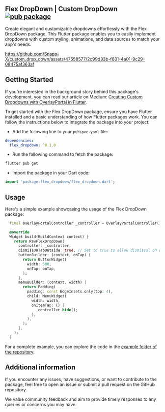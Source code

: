 
## Flex DropDown | Custom DropDown  [![pub package](https://img.shields.io/pub/v/flex_dropdown?color=blue&style=plastic)](https://pub.dartlang.org/packages/flex_dropdown)
Create elegant and customizable dropdowns effortlessly with the Flex DropDown package. This Flutter package enables you to easily implement dropdowns with custom styling, animations, and data sources to match your app's needs.

https://github.com/Snapp-X/custom_drop_down/assets/47558577/2c99d33b-f631-4a01-9c29-08475af363af


## Getting Started

If you're interested in the background story behind this package's development, you can read our article on Medium: [Creating Custom Dropdowns with OverlayPortal in Flutter](https://medium.com/snapp-x/creating-custom-dropdowns-with-overlayportal-in-flutter-4f09b217cfce).

To get started with the Flex DropDown package, ensure you have Flutter installed and a basic understanding of how Flutter packages work. You can follow the instructions below to integrate the package into your project:

- Add the following line to your `pubspec.yaml` file:

```yaml
dependencies:
  flex_dropdown: ^0.1.0  
```

- Run the following command to fetch the package:

```bash
flutter pub get
```

- Import the package in your Dart code:

```dart
import 'package:flex_dropdown/flex_dropdown.dart';
```



## Usage

Here's a simple example showcasing the usage of the Flex DropDown package:

```dart
  final OverlayPortalController _controller = OverlayPortalController();

  @override
  Widget build(BuildContext context) {
    return RawFlexDropDown(
      controller: _controller,
      dismissOnTapOutside: true, // Set to true to allow dismissal on outside tap
      buttonBuilder: (context, onTap) {
        return ButtonWidget(
          width: 500,
          onTap: onTap,
        );
      },
      menuBuilder: (context, width) {
        return Padding(
          padding: const EdgeInsets.only(top: 4),
          child: MenuWidget(
            width: width,
            onItemTap: () {
              _controller.hide();
            },
          ),
        );
      },
    );
  }
```

For a complete example, you can explore the code in the [example folder of the repository](https://github.com/Snapp-X/flex_dropdown/blob/main/example/lib/main.dart "example folder of the repository").

## Additional information

If you encounter any issues, have suggestions, or want to contribute to the package, feel free to open an issue or submit a pull request on the GitHub repository.

We value community feedback and aim to provide timely responses to any queries or concerns you may have.
